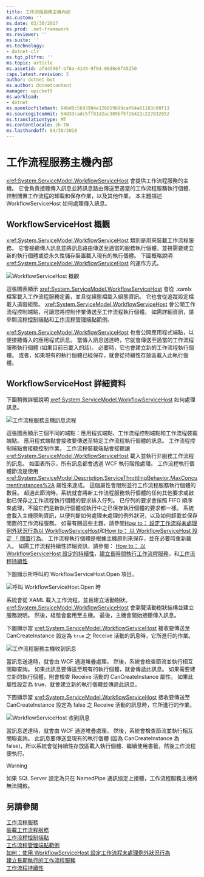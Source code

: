 ```yaml
---
title: 工作流程服務主機內部
ms.custom: ''
ms.date: 03/30/2017
ms.prod: .net-framework
ms.reviewer: ''
ms.suite: ''
ms.technology:
- dotnet-clr
ms.tgt_pltfrm: ''
ms.topic: article
ms.assetid: af44596f-bf6a-4149-9f04-08d8e8f45250
caps.latest.revision: 5
author: dotnet-bot
ms.author: dotnetcontent
manager: wpickett
ms.workload:
- dotnet
ms.openlocfilehash: 84bd0c5b93984e126019699caf64a61183c08f13
ms.sourcegitcommit: 94d33cadc5ff81d2ac389bf5f26422c227832052
ms.translationtype: MT
ms.contentlocale: zh-TW
ms.lasthandoff: 04/30/2018
---
```

# <a name="workflow-service-host-internals"></a>工作流程服務主機內部
<xref:System.ServiceModel.WorkflowServiceHost> 會提供工作流程服務的主機。 它會負責接聽傳入訊息並將訊息路由傳送至適當的工作流程服務執行個體、控制閒置工作流程的卸載和保存作業，以及其他作業。 本主題描述 WorkflowServiceHost 如何處理傳入訊息。  
  
## <a name="workflowservicehost-overview"></a>WorkflowServiceHost 概觀  
 <xref:System.ServiceModel.WorkflowServiceHost> 類別是用來裝載工作流程服務。 它會接聽傳入訊息並將訊息路由傳送至適當的服務執行個體，並視需要建立新的執行個體或從永久性儲存裝置載入現有的執行個體。  下圖概略說明 <xref:System.ServiceModel.WorkflowServiceHost> 的運作方式。  
  
 ![WorkflowServiceHost 概觀](../../../../docs/framework/wcf/feature-details/media/wfshhighlevel.gif "WFSHHighLevel")  
  
 這張圖表顯示 <xref:System.ServiceModel.WorkflowServiceHost> 會從 .xamlx 檔案載入工作流程服務定義，並且從組態檔載入組態資訊。 它也會從追蹤設定檔載入追蹤組態。 <xref:System.ServiceModel.WorkflowServiceHost> 會公開工作流程控制端點，可讓您將控制作業傳送至工作流程執行個體。  如需詳細資訊，請參閱[流程控制端點](../../../../docs/framework/wcf/feature-details/workflow-control-endpoint.md)和[工作流程管理端點範例](../../../../docs/framework/windows-workflow-foundation/samples/workflow-management-endpoint-sample.md)。  
  
 <xref:System.ServiceModel.WorkflowServiceHost> 也會公開應用程式端點，以便接聽傳入的應用程式訊息。 當傳入訊息送達時，它就會傳送至適當的工作流程服務執行個體 (如果目前已載入的話)。 必要時，它也會建立新的工作流程執行個體。 或者，如果現有的執行個體已經保存，就會從持續性存放區載入此執行個體。  
  
## <a name="workflowservicehost-details"></a>WorkflowServiceHost 詳細資料  
 下圖稍微詳細說明 <xref:System.ServiceModel.WorkflowServiceHost> 如何處理訊息。  
  
 ![工作流程服務主機訊息流程](../../../../docs/framework/wcf/feature-details/media/wfshmessageflow.gif "WFSHMessageFlow")  
  
 這張圖表顯示三個不同的端點：應用程式端點、工作流程控制端點和工作流程裝載端點。 應用程式端點會接收要傳送至特定工作流程執行個體的訊息。 工作流程控制端點會接聽控制作業。 工作流程裝載端點會接聽讓 <xref:System.ServiceModel.WorkflowServiceHost> 載入並執行非服務工作流程的訊息。 如圖表所示，所有訊息都會透過 WCF 執行階段處理。  工作流程執行個體節流是使用 <xref:System.ServiceModel.Description.ServiceThrottlingBehavior.MaxConcurrentInstances%2A> 屬性來達成。 這個屬性會限制並行工作流程服務執行個體的數目。 超過此節流時，系統就會將新工作流程服務執行個體的任何其他要求或啟動已保存之工作流程執行個體的要求排入佇列。 已佇列的要求會按照 FIFO 順序來處理，不論它們是新執行個體或執行中之已保存執行個體的要求都一樣。 系統會載入主機原則資訊，以便判斷如何處理未處理的例外狀況，以及如何卸載並保存閒置的工作流程服務。 如需有關這些主題，請參閱[How to： 設定工作流程未處理例外狀況行為以 WorkflowServiceHost](../../../../docs/framework/wcf/feature-details/config-workflow-unhandled-exception-workflowservicehost.md)和[How to： 以 WorkflowServiceHost 設定 「 閒置行為](../../../../docs/framework/wcf/feature-details/how-to-configure-idle-behavior-with-workflowservicehost.md)。 工作流程執行個體是根據主機原則來保存，並在必要時重新載入。 如需工作流程持續性詳細資訊，請參閱： [How to： 以 WorkflowServiceHost 設定的持續性](../../../../docs/framework/wcf/feature-details/how-to-configure-persistence-with-workflowservicehost.md)，[建立長時間執行工作流程服務](../../../../docs/framework/wcf/feature-details/creating-a-long-running-workflow-service.md)，和[工作流程持續性](../../../../docs/framework/windows-workflow-foundation/workflow-persistence.md).  
  
 下圖顯示所呼叫的 WorkflowServiceHost.Open 項目。  
  
 ![呼叫 WorkflowServiceHost.Open 時](../../../../docs/framework/wcf/feature-details/media/wfhostopen.gif "WFHostOpen")  
  
 系統會從 XAML 載入工作流程，並且建立活動樹狀。 <xref:System.ServiceModel.WorkflowServiceHost> 會瀏覽活動樹狀結構並建立服務說明。 然後，組態會套用至主機。 最後，主機會開始接聽傳入訊息。  
  
 下圖顯示當 <xref:System.ServiceModel.WorkflowServiceHost> 接收要傳送至 CanCreateInstance 設定為 `true` 之 Receive 活動的訊息時，它所進行的作業。  
  
 ![工作流程服務主機收到訊息](../../../../docs/framework/wcf/feature-details/media/wfhreceivemessagecci.gif "WFHReceiveMessageCCI")  
  
 當訊息送達時，就會由 WCF 通道堆疊處理。 然後，系統會檢查節流並執行相互關聯查詢。 如果此訊息要傳送至現有的執行個體，就會傳遞此訊息。 如果需要建立新的執行個體，則會檢查 Receive 活動的 CanCreateInstance 屬性。 如果此屬性設定為 true，就會建立新的執行個體並傳遞此訊息。  
  
 下圖顯示當 <xref:System.ServiceModel.WorkflowServiceHost> 接收要傳送至 CanCreateInstance 設定為 false 之 Receive 活動的訊息時，它所進行的作業。  
  
 ![WorkflowServiceHost 收到訊息](../../../../docs/framework/wcf/feature-details/media/wfshreceivemessage.gif "WFSHReceiveMessage")  
  
 當訊息送達時，就會由 WCF 通道堆疊處理。 然後，系統會檢查節流並執行相互關聯查詢。 此訊息要傳送至現有的執行個體 (因為 CanCreateInstance 為 false)，所以系統會從持續性存放區載入執行個體、繼續使用書籤，然後工作流程便執行。  
  
> [!WARNING]
>  如果 SQL Server 設定為只在 NamedPipe 通訊協定上接聽，工作流程服務主機將無法開啟。  
  
## <a name="see-also"></a>另請參閱  
 [工作流程服務](../../../../docs/framework/wcf/feature-details/workflow-services.md)  
 [裝載工作流程服務](../../../../docs/framework/wcf/feature-details/hosting-workflow-services.md)  
 [工作流程控制端點](../../../../docs/framework/wcf/feature-details/workflow-control-endpoint.md)  
 [工作流程管理端點範例](../../../../docs/framework/windows-workflow-foundation/samples/workflow-management-endpoint-sample.md)  
 [如何：使用 WorkflowServiceHost 設定工作流程未處理例外狀況行為](../../../../docs/framework/wcf/feature-details/config-workflow-unhandled-exception-workflowservicehost.md)  
 [建立長期執行的工作流程服務](../../../../docs/framework/wcf/feature-details/creating-a-long-running-workflow-service.md)  
 [工作流程持續性](../../../../docs/framework/windows-workflow-foundation/workflow-persistence.md)
